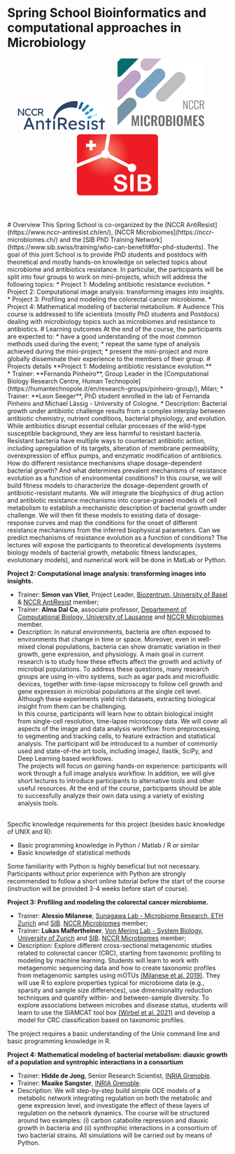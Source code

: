 # Spring School Bioinformatics and computational approaches in Microbiology

<p align="center"><img src="assets/images/nccr_antiresist.svg" width="200"/>&nbsp;&nbsp;&nbsp;&nbsp;&nbsp;&nbsp;&nbsp;<img src="assets/images/nccr_microbiomes.png" width="200"/>&nbsp;&nbsp;&nbsp;&nbsp;&nbsp;&nbsp;&nbsp;<img src="assets/images/SIB_logo.svg" width="200"/></p><br><br>
# Overview
This Spring School is co-organized by the [NCCR AntiResist](https://www.nccr-antiresist.ch/en/), [NCCR Microbiomes](https://nccr-microbiomes.ch/) and the [SIB PhD Training Network](https://www.sib.swiss/training/who-can-benefit#for-phd-students).
The goal of this joint School is to provide PhD students and postdocs with theoretical and mostly hands-on knowledge on selected topics about microbiome and antibiotics resistance. In particular, the participants will be split into four groups to work on mini-projects, which will address the following topics:
* Project 1: Modeling antibiotic resistance evolution.
* Project 2: Computational image analysis: transforming images into insights.
* Project 3: Profiling and modeling the colorectal cancer microbiome.
* Project 4: Mathematical modeling of bacterial metabolism.
# Audience
This course is addressed to life scientists (mostly PhD students and Postdocs) dealing with microbiology topics such as microbiomes and resistance to antibiotics.
# Learning outcomes
At the end of the course, the participants are expected to:
* have a good understanding of the most common methods used during the event;
* repeat the same type of analysis achieved during the mini-project;
* present the mini-project and more globally disseminate their experience to the members of their group.
# Projects details
**Project 1: Modeling antibiotic resistance evolution.** </br>
* Trainer: **Fernanda Pinheiro**, Group Leader in the [Computational Biology Research Centre, Human Technopole](https://humantechnopole.it/en/research-groups/pinheiro-group/), Milan;
* Trainer: **Leon Seeger**, PhD student enrolled in the lab of Fernanda Pinheiro and Michael Lässig - University of Cologne.
* Description: Bacterial growth under antibiotic challenge results from a complex interplay between antibiotic chemistry, nutrient conditions, bacterial physiology, and evolution. While antibiotics disrupt essential cellular processes of the wild-type susceptible background, they are less harmful to resistant bacteria. Resistant bacteria have multiple ways to counteract antibiotic action, including upregulation of its targets, alteration of membrane permeability, overexpression of efflux pumps, and enzymatic modification of antibiotics. How do different resistance mechanisms shape dosage-dependent bacterial growth? And what determines prevalent mechanisms of resistance evolution as a function of environmental conditions?
In this course, we will build fitness models to characterize the dosage-dependent growth of antibiotic-resistant mutants. We will integrate the biophysics of drug action and antibiotic resistance mechanisms into coarse-grained models of cell metabolism to establish a mechanistic description of bacterial growth under challenge. We will then fit these models to existing data of dosage-response curves and map the conditions for the onset of different resistance mechanisms from the inferred biophysical parameters. Can we predict mechanisms of resistance evolution as a function of conditions?
The lectures will expose the participants to theoretical developments (systems biology models of bacterial growth, metabolic fitness landscapes, evolutionary models), and numerical work will be done in MatLab or Python.


**Project 2: Computational image analysis: transforming images into insights.**</br>
* Trainer: **Simon van Vliet**, Project Leader, [Biozentrum, University of Basel](https://www.biozentrum.unibas.ch/research/research-groups/project-leaders-a-z/overview/unit/research-group-simon-van-vliet) & [NCCR AntiResist](https://www.nccr-antiresist.ch/en/) member;
* Trainer: **Alma Dal Co**, associate professor, [Departement of Computational Biology, University of Lausanne](https://www.unil.ch/dbc/home/menuinst/research-groups/alma-dal-co.html) and [NCCR Microbiomes](https://nccr-microbiomes.ch/) member.
* Description: In natural environments, bacteria are often exposed to environments that change in time or space. Moreover, even in well-mixed clonal populations, bacteria can show dramatic variation in their growth, gene expression, and physiology. A main goal in current research is to study how these effects affect the growth and activity of microbial populations. To address these questions, many research groups are using in-vitro systems, such as agar pads and microfluidic devices, together with time-lapse microscopy to follow cell growth and gene expression in microbial populations at the single cell level. Although these experiments yield rich datasets, extracting biological insight from them can be challenging. 
<br>In this course, participants will learn how to obtain biological insight from single-cell resolution, time-lapse microscopy data. We will cover all aspects of the image and data analysis workflow: from preprocessing, to segmenting and tracking cells, to feature extraction and statistical analysis. The participant will be introduced to a number of commonly used and state-of-the art tools, including imageJ, Ilastik, SciPy, and Deep Learning based workflows. 
<br>The projects will focus on gaining hands-on experience: participants will work through a full image analysis workflow. In addition, we will give short lectures to introduce participants to alternative tools and other useful resources. At the end of the course, participants should be able to successfully analyze their own data using a variety of existing analysis tools. 

<br>Specific knowledge requirements for this project (besides basic knowledge of UNIX and R):  
- Basic programming knowledge in Python / Matlab / R or similar 
- Basic knowledge of statistical methods 

Some familiarity with Python is highly beneficial but not necessary. Participants without prior experience with Python are strongly recommended to follow a short online tutorial before the start of the course (instruction will be provided 3-4 weeks before start of course).


**Project 3: Profiling and modeling the colorectal cancer microbiome.**</br>
* Trainer: **Alessio Milanese**, [Sunagawa Lab - Microbiome Research, ETH Zurich](https://micro.biol.ethz.ch/research/sunagawa.html.) and [SIB](https://www.sib.swiss/scientific-community/research/groups-and-group-leaders/10277-shinichi-sunagawa-s-group). [NCCR Microbiomes](https://nccr-microbiomes.ch/) member;
* Trainer: **Lukas Malfertheiner**, [Von Mering Lab - System Biology, University of Zurich](https://www.mls.uzh.ch/en/research/von-mering) and [SIB](https://www.sib.swiss/christian-von-mering-group). [NCCR Microbiomes](https://nccr-microbiomes.ch/) member;
* Description: Explore different cross-sectional metagenomic studies related to colorectal cancer (CRC), starting from taxonomic profiling to modeling by machine learning. Students will learn to work with metagenomic sequencing data and how to create taxonomic profiles from metagenomic samples using mOTUs [(Milanese et al. 2019)](https://www.nature.com/articles/s41467-019-08844-4). They will use R to explore properties typical for microbiome data (e.g., sparsity and sample size differences), use dimensionality reduction techniques and quantify within- and between-sample diversity. To explore associations between microbes and disease status, students will learn to use the SIAMCAT tool box [(Wirbel et al. 2021)](https://genomebiology.biomedcentral.com/articles/10.1186/s13059-021-02306-1) and develop a model for CRC classification based on taxonomic profiles.

The project requires a basic understanding of the Unix command line and basic programming knowledge in R.

**Project 4: Mathematical modeling of bacterial metabolism: diauxic growth of a population and syntrophic interactions in a consortium**</br>
* Trainer: **Hidde de Jong**, Senior Research Scientist, [INRIA Grenoble](https://team.inria.fr/microcosme/hidde-de-jong/).
* Trainer: **Maaike Sangster**, [INRIA Grenoble](https://team.inria.fr/microcosme/hidde-de-jong/).
* Description: We will step-by-step build simple ODE models of a metabolic network integrating regulation on both the metabolic and gene expression level, and investigate the effect of these layers of regulation on the network dynamics. The course will be structured around two examples: (i) carbon catabolite repression and diauxic growth in bacteria and (ii) synthrophic interactions in a consortium of two bacterial strains. All simulations will be carried out by means of Python.
